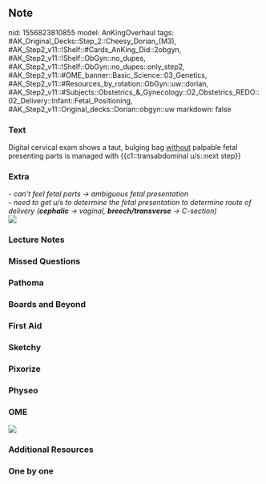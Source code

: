 ## Note
nid: 1556823810855
model: AnKingOverhaul
tags: #AK_Original_Decks::Step_2::Cheesy_Dorian_(M3), #AK_Step2_v11::!Shelf::#Cards_AnKing_Did::2obgyn, #AK_Step2_v11::!Shelf::ObGyn::no_dupes, #AK_Step2_v11::!Shelf::ObGyn::no_dupes::only_step2, #AK_Step2_v11::#OME_banner::Basic_Science::03_Genetics, #AK_Step2_v11::#Resources_by_rotation::ObGyn::uw::dorian, #AK_Step2_v11::#Subjects::Obstetrics_&_Gynecology::02_Obstetrics_REDO::02_Delivery::Infant::Fetal_Positioning, #AK_Step2_v11::Original_decks::Dorian::obgyn::uw
markdown: false

### Text
Digital cervical exam shows a taut, bulging bag <u>without</u>
palpable fetal presenting parts is managed with
{{c1::transabdominal u/s::next step}}

### Extra
<div>
  <div style="font-style: italic;"></div><i>- can't feel fetal
  parts → ambiguous fetal presentation</i>
</div>
<div>
  <i>- need to get u/s to determine the fetal presentation to
  determine route of delivery (<b>cephalic</b> → vaginal,
  <b>breech/transverse</b> → C-section)</i>
</div>
<div>
  <i><img src="paste-3334724277764099.jpg"></i>
</div>

### Lecture Notes


### Missed Questions


### Pathoma


### Boards and Beyond


### First Aid


### Sketchy


### Pixorize


### Physeo


### OME
<div class="ome-widget">
  <a href="https://onlinemeded.org/spa/obgyn?ref=anki"><img src=
  "_OME_AnkiFlashcards_Topic_6.png"></a>
</div>

### Additional Resources


### One by one

